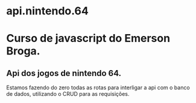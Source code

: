 # api.nintendo.64
# Curso de javascript do Emerson Broga.

## Api dos jogos de nintendo 64.
Estamos fazendo do zero todas as rotas para interligar a api com o banco de dados, utilizando o CRUD para as requisições.
